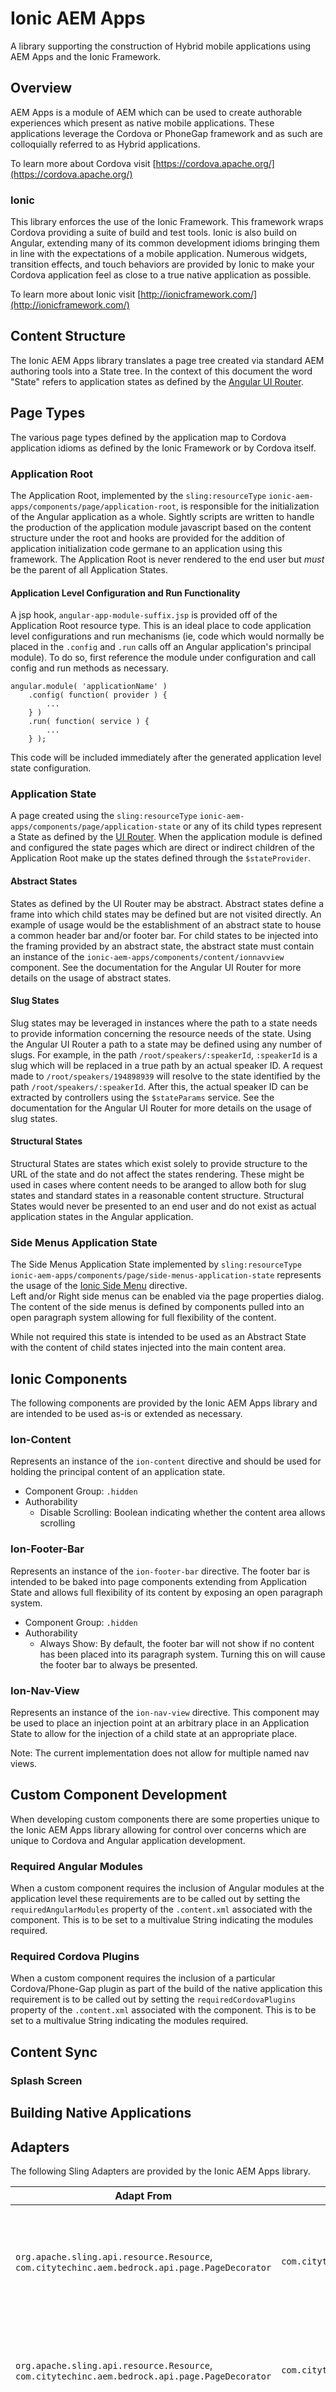 # Ionic AEM Apps

A library supporting the construction of Hybrid mobile applications using AEM Apps and the Ionic Framework.

## Overview

AEM Apps is a module of AEM which can be used to create authorable experiences which present as native mobile applications. 
These applications leverage the Cordova or PhoneGap framework and as such are colloquially referred to as Hybrid applications.

To learn more about Cordova visit [https://cordova.apache.org/](https://cordova.apache.org/)
 
### Ionic

This library enforces the use of the Ionic Framework.  This framework wraps Cordova providing a suite of build and test 
tools.  Ionic is also build on Angular, extending many of its common development idioms bringing them in line with the 
expectations of a mobile application.  Numerous widgets, transition effects, and touch behaviors are provided by 
Ionic to make your Cordova application feel as close to a true native application as possible. 
 
To learn more about Ionic visit [http://ionicframework.com/](http://ionicframework.com/) 

## Content Structure

The Ionic AEM Apps library translates a page tree created via standard AEM authoring tools into a State tree.  In the 
context of this document the word "State" refers to application states as defined by the 
[Angular UI Router](https://github.com/angular-ui/ui-router).   

## Page Types

The various page types defined by the application map to Cordova application idioms as defined by the Ionic Framework 
or by Cordova itself.  

### Application Root 

The Application Root, implemented by the `sling:resourceType` `ionic-aem-apps/components/page/application-root`, 
is responsible for the initialization of the Angular application as a whole.  Sightly scripts are written to handle 
the production of the application module javascript based on the content structure under the root and hooks are provided 
for the addition of application initialization code germane to an application using this framework.  The Application Root 
is never rendered to the end user but *must* be the parent of all Application States. 

#### Application Level Configuration and Run Functionality

A jsp hook, `angular-app-module-suffix.jsp` is provided off of the Application Root resource type.  This is an ideal 
place to code application level configurations and run mechanisms (ie, code which would normally be placed in the 
`.config` and `.run` calls off an Angular application's principal module).  To do so, first reference the module under 
configuration and call config and run methods as necessary.  

```
angular.module( 'applicationName' )
    .config( function( provider ) {
        ...
    } )
    .run( function( service ) {
        ...
    } );
```

This code will be included immediately after the generated application level state configuration.

### Application State

A page created using the `sling:resourceType` `ionic-aem-apps/components/page/application-state` or any of its child 
types represent a State as defined by the [UI Router](https://github.com/angular-ui/ui-router/wiki).  When the application 
module is defined and configured the state pages which are direct or indirect children of the Application Root make up
the states defined through the `$stateProvider`.  

#### Abstract States

States as defined by the UI Router may be abstract.  Abstract states define a frame into which child states may be 
defined but are not visited directly.  An example of usage would be the establishment of an abstract state to house a 
common header bar and/or footer bar.  For child states to be injected into the framing provided by an abstract state, 
the abstract state must contain an instance of the `ionic-aem-apps/components/content/ionnavview` component. 
See the documentation for the Angular UI Router for more details on the usage of abstract states.

#### Slug States

Slug states may be leveraged in instances where the path to a state needs to provide information concerning the 
resource needs of the state.  Using the Angular UI Router a path to a state may be defined using any number of 
slugs.  For example, in the path `/root/speakers/:speakerId`, `:speakerId` is a slug which will be replaced in a true 
path by an actual speaker ID.  A request made to `/root/speakers/194898939` will resolve to the state identified 
by the path `/root/speakers/:speakerId`.  After this, the actual speaker ID can be extracted by controllers using the 
`$stateParams` service.  See the documentation for the Angular UI Router for more details on the usage of slug states.

#### Structural States

Structural States are states which exist solely to provide structure to the URL of the state and do not affect the 
states rendering.  These might be used in cases where content needs to be aranged to allow both for slug states and 
standard states in a reasonable content structure.  Structural States would never be presented to an end user and 
do not exist as actual application states in the Angular application.

### Side Menus Application State

The Side Menus Application State implemented by `sling:resourceType` `ionic-aem-apps/components/page/side-menus-application-state` 
represents the usage of the [Ionic Side Menu](http://ionicframework.com/docs/api/directive/ionSideMenus/) directive.  
Left and/or Right side menus can be enabled via the page properties dialog.  The content of the side menus is defined 
by components pulled into an open paragraph system allowing for full flexibility of the content. 

While not required this state is intended to be used as an Abstract State with the content of child states injected 
into the main content area.

## Ionic Components

The following components are provided by the Ionic AEM Apps library and are intended to be used as-is or extended 
as necessary.

### Ion-Content

Represents an instance of the `ion-content` directive and should be used for holding the principal content of an 
application state.  

* Component Group: `.hidden`
* Authorability
    * Disable Scrolling: Boolean indicating whether the content area allows scrolling

### Ion-Footer-Bar

Represents an instance of the `ion-footer-bar` directive.  The footer bar is intended to be baked into 
page components extending from Application State and allows full flexibility of its content by exposing an 
open paragraph system.

* Component Group: `.hidden`
* Authorability 
    * Always Show: By default, the footer bar will not show if no content has been placed into its paragraph system.  Turning this on will cause the footer bar to always be presented.

### Ion-Nav-View

Represents an instance of the `ion-nav-view` directive.  This component may be used to place an injection point at 
an arbitrary place in an Application State to allow for the injection of a child state at an appropriate place.  

Note: The current implementation does not allow for multiple named nav views.   

## Custom Component Development

When developing custom components there are some properties unique to the Ionic AEM Apps library allowing for control 
over concerns which are unique to Cordova and Angular application development.  

### Required Angular Modules

When a custom component requires the inclusion of Angular modules at the application level these requirements are to be 
called out by setting the `requiredAngularModules` property of the `.content.xml` associated with the component.  This 
is to be set to a multivalue String indicating the modules required.

### Required Cordova Plugins

When a custom component requires the inclusion of a particular Cordova/Phone-Gap plugin as part of the build of the 
native application this requirement is to be called out by setting the `requiredCordovaPlugins` property of the 
`.content.xml` associated with the component.  This is to be set to a multivalue String indicating the modules required.

## Content Sync 

### Splash Screen

## Building Native Applications

## Adapters

The following Sling Adapters are provided by the Ionic AEM Apps library.

| Adapt From | Adapt To | Description |
| ---------- | -------- | ----------- |
| `org.apache.sling.api.resource.Resource`, `com.citytechinc.aem.bedrock.api.page.PageDecorator` | `com.citytechinc.aem.apps.ionic.api.models.application.root.ApplicationRoot` | The Application Root API provides a number of methods for acquiring information about an application such as a list of the Application States making up the application.  Only pages of type `ionic-aem-apps/components/page/application-root` may be adapted to an Application Root |
| `org.apache.sling.api.resource.Resource`, `com.citytechinc.aem.bedrock.api.page.PageDecorator` | `com.citytechinc.aem.apps.ionic.api.models.application.state.ApplicationState` | The Application State API provides a number of methods for acquiring information about a single state in an application.  The methods in this API are invoked in the construction of the state inputs to the `$stateProvider` upon bootstrapping of the application |
| `org.apache.sling.api.resource.Resource` | `com.citytechinc.aem.apps.ionic.api.resource.TypedResource` | The Typed Resource API provides access to the properties of the type of a particular resource.  For example, if a particular resource is of `sling:resourceType` `foo/components/content/type` the resource may be adapted to a Typed Resource in order to acquire properties off of `/apps/foo/components/content/type`. |

## Bindings

The following are bindings provided by the Ionic AEM Apps library.

| Binding Name | Description |
| ------------ | ----------- |
| isIonicAemAppMode | Indication of whether the user is currently in "app mode".  Rendering of numerous components is different in app mode as many of the authoring affordances are removed.  Currently "app mode" is defined as `publish mode || preview mode`. |




